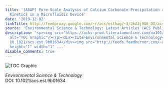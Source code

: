 ```yaml
---
title: '[ASAP] Pore-Scale Analysis of Calcium Carbonate Precipitation and Dissolution
  Kinetics in a Microfluidic Device'
date: '2019-12-02'
linkTitle: http://feedproxy.google.com/~r/acs/esthag/~3/JkA3j9U6_DI/acs.est.9b01634
source: 'Environmental Science & Technology: Latest Articles (ACS Publications)'
description: '<p><img src="https://achs-prod.literatumonline.com/na101/home/literatum/publisher/achs/journals/content/esthag/0/esthag.ahead-of-print/acs.est.9b01634/20191202/images/medium/es9b01634_0005.gif"
  alt="TOC Graphic"/></p><div><cite>Environmental Science & Technology</cite></div><div>DOI:
  10.1021/acs.est.9b01634</div><img src="http://feeds.feedburner.com/~r/acs/esthag/~4/JkA3j9U6_DI"
  height="1" width="1" ...'
disable_comments: true
---
```

<p><img src="https://achs-prod.literatumonline.com/na101/home/literatum/publisher/achs/journals/content/esthag/0/esthag.ahead-of-print/acs.est.9b01634/20191202/images/medium/es9b01634_0005.gif" alt="TOC Graphic"/></p><div><cite>Environmental Science & Technology</cite></div><div>DOI: 10.1021/acs.est.9b01634</div><img src="http://feeds.feedburner.com/~r/acs/esthag/~4/JkA3j9U6_DI" height="1" width="1" ...